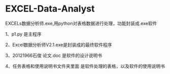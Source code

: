 # EXCEL-Data-Analyst
EXCELs数据分析师.exe,用python对表格数据进行处理，功能封装成.exe软件

1、p1.py 是主程序

2、Excel数据分析师V2.1.exe是封装成的最终软件程序

3、20121966石俊 论文.doc 是软件的设计说明书

4、任务表格和使用说明书文件夹里面 是软件处理的表格，以及软件的使用说明书
